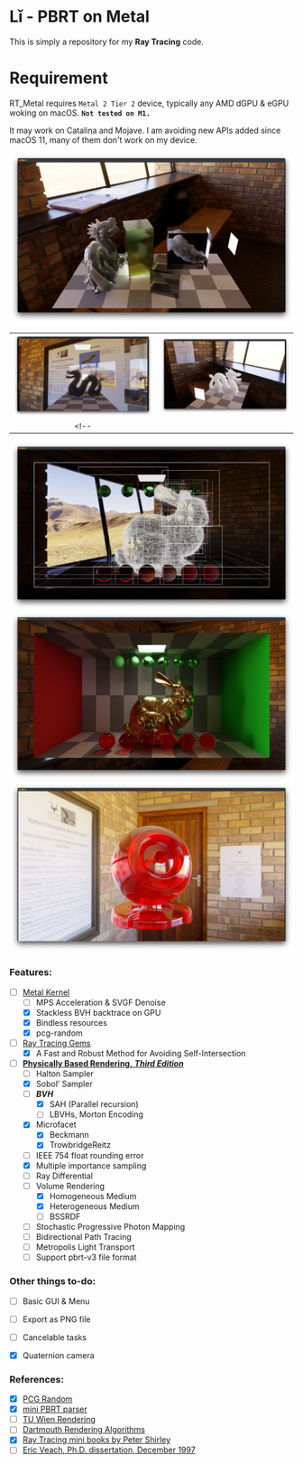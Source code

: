 # Lǐ - PBRT on Metal
This is simply a repository for my **Ray Tracing** code.

# Requirement
RT_Metal requires `Metal 2 Tier 2` device, typically any AMD dGPU & eGPU woking on macOS. **`Not tested on M1.`**

It may work on Catalina and Mojave. I am avoiding new APIs added since macOS 11, many of them don't work on my device.

![](Captures/capture_s.jpg)

|                             |                             |
|:---------------------------:|:---------------------------:|
| ![](Captures/capture_q.jpg) | ![](Captures/capture_p.jpg) |
<!-- |                             |                             | -->

![](Captures/capture_o.jpg)
![](Captures/capture_n.jpg)
![](Captures/capture_k.jpg)

### Features:
- [ ] [Metal Kernel](https://developer.apple.com/documentation/metal)
    - [ ] MPS Acceleration & SVGF Denoise
    - [x] Stackless BVH backtrace on GPU
    - [x] Bindless resources
    - [x] pcg-random
- [ ] [Ray Tracing Gems](https://www.realtimerendering.com/raytracinggems/)
    - [x] A Fast and Robust Method for Avoiding Self-Intersection
- [ ] [**Physically Based Rendering,** __*Third Edition*__](http://www.pbr-book.org/)
    - [ ] Halton Sampler
    - [x] Sobol’ Sampler
    - [ ] ***BVH*** 
        - [x] SAH (Parallel recursion)
        - [ ] LBVHs, Morton Encoding
    - [x] Microfacet
        - [x] Beckmann
        - [x] TrowbridgeReitz
    - [ ] IEEE 754 float rounding error
    - [x] Multiple importance sampling
    - [ ] Ray Differential
    - [ ] Volume Rendering
        - [x] Homogeneous Medium
        - [x] Heterogeneous Medium
        - [ ] BSSRDF
    - [ ] Stochastic Progressive Photon Mapping
    - [ ] Bidirectional Path Tracing
    - [ ] Metropolis Light Transport
    - [ ] Support pbrt-v3 file format 

### Other things to-do:
- [ ] Basic GUI & Menu
- [ ] Export as PNG file
- [ ] Cancelable tasks 
- [x] Quaternion camera



 ### References:  
- [x] [PCG Random](https://github.com/imneme/pcg-c-basic)
- [x] [mini PBRT parser](https://github.com/vilya/minipbrt)
- [ ] [TU Wien Rendering](https://www.cg.tuwien.ac.at/courses/Rendering/VU.SS2020.html)
- [ ] [Dartmouth Rendering Algorithms](https://cs87-dartmouth.github.io/syllabus/)
- [x] [Ray Tracing mini books by Peter Shirley](https://raytracing.github.io/)
- [ ] [Eric Veach, Ph.D. dissertation, December 1997](http://graphics.stanford.edu/papers/veach_thesis/)
